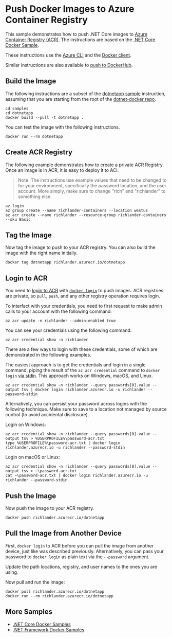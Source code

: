 # Push Docker Images to Azure Container Registry

This sample demonstrates how to push .NET Core images to [Azure Container Registry (ACR)](https://docs.microsoft.com/azure/container-registry/container-registry-get-started-portal). The instructions are based on the [.NET Core Docker Sample](README.md).

These instructions use the [Azure CLI](https://docs.microsoft.com/cli/azure/install-azure-cli) and the [Docker client](https://www.docker.com/products/docker).

Similar instructions are also available to [push to DockerHub](push-image-to-dockerhub.md).

## Build the Image

The following instructions are a subset of the [dotnetapp sample](dotnetapp/README.md) instruction, assuming that you are starting from the root of the [dotnet-docker repo](https://github.com/dotnet/dotnet-docker).

```console
cd samples
cd dotnetapp
docker build --pull -t dotnetapp .
```

You can test the image with the following instructions.

```console
docker run --rm dotnetapp
```

## Create ACR Registry

The following example demonstrates how to create a private ACR Registry. Once an image is in ACR, it is easy to deploy it to ACI.

> Note: The instructions use example values that need to be changed to for your environment, specifically the password location, and the user account. More simply, make sure to change "rich" and "richlander" to something else.

```console
az login
az group create --name richlander-containers --location westus
az acr create --name richlander --resource-group richlander-containers --sku Basic
```

## Tag the Image

Now tag the image to push to your ACR registry. You can also build the image with the right name initially.

```console
docker tag dotnetapp richlander.azurecr.io/dotnetapp
```

## Login to ACR

You need to [login to ACR](https://docs.microsoft.com/azure/container-registry/container-registry-get-started-portal#log-in-to-acr) with [`docker login`](https://docs.docker.com/engine/reference/commandline/login/) to push images. ACR registries are private, so `pull`, `push`, and any other registry operation requires login.

To interfact with your credentials, you need to first request to make admin calls to your account with the following command:

```console
az acr update -n richlander --admin-enabled true
```

You can see your credentials using the following command.

```console
az acr credential show -n richlander
```

There are a few ways to login with these credentials, some of which are demonstrated in the following examples.

The easiest approach is to get the credentials and login in a single command, piping the result of the `az acr credential` command to `docker login` [via stdin](https://github.com/docker/cli/pull/218). This approach works on Windows, macOS, and Linux.

```console
az acr credential show -n richlander --query passwords[0].value --output tsv | docker login richlander.azurecr.io -u richlander --password-stdin
```

Alternatively, you can persist your password across logins with the following technique. Make sure to save to a location not managed by source control (to avoid accidental disclosure).

Login on Windows:

```console
az acr credential show -n richlander --query passwords[0].value --output tsv > %USERPROFILE%\password-acr.txt
type %USERPROFILE%\password-acr.txt | docker login richlander.azurecr.io -u richlander --password-stdin
```

Login on macOS or Linux:

```console
az acr credential show -n richlander --query passwords[0].value --output tsv > ~\password-acr.txt
cat ~\password-acr.txt | docker login richlander.azurecr.io -u richlander --password-stdin
```

## Push the Image

Now push the image to your ACR registry.

```console
docker push richlander.azurecr.io/dotnetapp
```

## Pull the Image from Another Device

First, `docker login` to ACR before you can pull the image from another device, just like was described previously. Alternatively, you can pass your password to `docker login` as plain text via the `--password` argument.

Update the path locations, registry, and user names to the ones you are using.

Now pull and run the image:

```console
docker pull richlander.azurecr.io/dotnetapp
docker run --rm richlander.azurecr.io/dotnetapp
```

## More Samples

* [.NET Core Docker Samples](../README.md)
* [.NET Framework Docker Samples](https://github.com/microsoft/dotnet-framework-docker-samples/)
